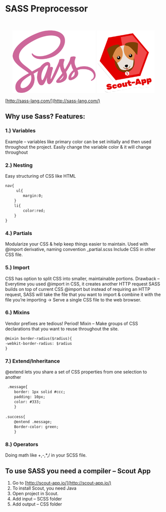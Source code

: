 # SASS Preprocessor
<p align="center">
  <br><br>
  <img src="https://github.com/Jyotsna-Singh/Jyotsna-Singh/blob/master/assets/img/sass.png" height="200px" width="auto" />
  <img src="https://github.com/Jyotsna-Singh/Jyotsna-Singh/blob/master/assets/img/scout.png" height="200px" width="auto" />
</p>

[http://sass-lang.com/](http://sass-lang.com/)

## Why use Sass? Features:
### 1.)	Variables
Example – variables like primary color can be set initially and then used throughout the project. Easily change the variable color & it will change throughout

### 2.)	Nesting
Easy structuring of CSS like HTML

    nav{
		 ul{
			margin:0;
		}
		li{
			color:red;
		}
	}


### 4.)	Partials
Modularize your CSS & help keep things easier to maintain. Used with @import derivative, naming convention _partial.scss
Include CSS in other CSS file.

### 5.)	Import
CSS has option to split CSS into smaller, maintainable portions.
Drawback – Everytime you used @import in CSS, it creates another HTTP request
SASS builds on top of current CSS @import but instead of requiring an HTTP request, SASS will take the file that you want to import & combine it with the file you’re importing -> Serve a single CSS file to the web browser.

### 6.)	Mixins
Vendor prefixes are tedious! Period!
Mixin – Make groups of CSS declarations that you want to reuse throughout the site.

    @mixin border-radius($radius){
	-webkit-border-radius: $radius
	}

### 7.)	Extend/Inheritance
@extend lets you share a set of CSS properties from one selection to another

	 .message{
		border: 1px solid #ccc;
		padding: 10px;
		color: #333; 
		}
	
	.success{
		@entend .message;
		Border-color: green;
		}


### 8.)	Operators
Doing math like +,-,*,/ in your SCSS file.


## To use SASS you need a compiler – Scout App
1. Go to [http://scout-app.io/](http://scout-app.io/)
2. To install Scout, you need Java
3. Open project in Scout.
4. Add input – SCSS folder
5. Add output – CSS folder

